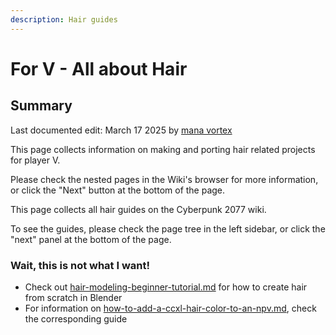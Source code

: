 ```yaml
---
description: Hair guides
---
```


# For V - All about Hair

## Summary

Last documented edit: March 17 2025 by [mana vortex](https://app.gitbook.com/u/NfZBoxGegfUqB33J9HXuCs6PVaC3 "mention")

This page collects information on making and porting hair related projects for player V.&#x20;

Please check the nested pages in the Wiki's browser for more information, or click the "Next" button at the bottom of the page.&#x20;

This page collects all hair guides on the Cyberpunk 2077 wiki.

To see the guides, please check the page tree in the left sidebar, or click the "next" panel at the bottom of the page.

### Wait, this is not what I want!

* Check out [hair-modeling-beginner-tutorial.md](../../../for-mod-creators-theory/3d-modelling/hair-modeling-beginner-tutorial.md "mention") for how to create hair from scratch in Blender
* For information on [how-to-add-a-ccxl-hair-color-to-an-npv.md](../npv-v-as-custom-npc/how-to-add-a-ccxl-hair-color-to-an-npv.md "mention"), check the corresponding guide
